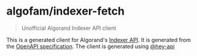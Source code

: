 # algofam/indexer-fetch
> Unofficial Algorand Indexer API client

This is a generated client for Algorand's [Indexer API](https://developer.algorand.org/docs/rest-apis/indexer/).
It is generated from the [OpenAPI specification](https://github.com/algorand/indexer/blob/v3.5.0/api/indexer.oas3.yml).
The client is generated using [@hey-api](https://heyapi.vercel.app/)

